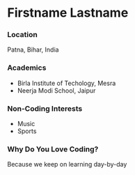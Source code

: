# Firstname Lastname

### Location
Patna, Bihar, India

### Academics
- Birla Institute of Techology, Mesra
- Neerja Modi School, Jaipur

### Non-Coding Interests
- Music
- Sports


### Why Do You Love Coding?
Because we keep on learning day-by-day

